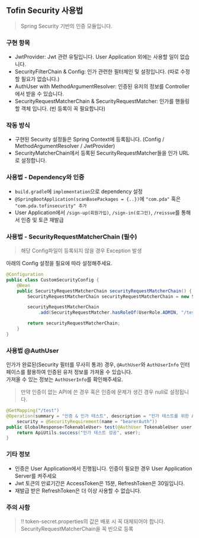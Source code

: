 ## Tofin Security 사용법
> Spring Security 기반의 인증 모듈입니다.
### 구현 항목
- JwtProvider: Jwt 관련 유틸입니다. User Application 외에는 사용할 일이 없습니다.
- SecurityFilterChain & Config: 인가 관련한 필터체인 및 설정입니다. (따로 수정할 필요가 없습니다.) 
- AuthUser with MethodArgumentResolver: 인증된 유저의 정보를 Controller에서 받을 수 있습니다.
- SecurityRequestMatcherChain & SecurityRequestMatcher: 인가를 핸들링할 객체 입니다. (빈 등록이 꼭 필요합니다)

### 작동 방식
- 구현된 Security 설정들은 Spring Context에 등록됩니다. (Config / MethodArgumentResolver / JwtProvider)
- SecurityMatcherChain에서 등록된 SecurityRequestMatcher들을 인가 URL로 설정합니다.

### 사용법 - Dependency와 인증
- `build.gradle`에 `implementation`으로 dependency 설정
- `@SpringBootApplication(scanBasePackages = {..})`에 `"com.pda"` 혹은 `"com.pda.tofinsecurity" 추가`
- User Application에서 `/sign-up(회원가입)`, `/sign-in(로그인)`, `/reissue`를 통해서 인증 및 토큰 재발급
### 사용법 - SecurityRequestMatcherChain (필수)
> 해당 Config파일이 등록되지 않을 경우 Exception 발생
> 

아래의 Config 설정을 필요에 따라 설정해주세요.
```java
@Configuration
public class CustomSecurityConfig {
    @Bean
    public SecurityRequestMatcherChain securityRequestMatcherChain() {
        SecurityRequestMatcherChain securityRequestMatcherChain = new SecurityRequestMatcherChain();

        securityRequestMatcherChain
            .add(SecurityRequestMatcher.hasRoleOf(UserRole.ADMIN, "/test"));

        return securityRequestMatcherChain;
    }
}
```
### 사용법 @AuthUser
인가가 완료된(Security 필터를 무사히 통과) 경우,
`@AuthUser`와 `AuthUserInfo` 인터페이스를 활용하여 인증된 유저 정보를 가져올 수 있습니다.   
가져올 수 있는 정보는 `AuthUserInfo`를 확인해주세요.

> 만약 인증이 없는 API에 쓴 경우 혹은 인증에 문제가 생긴 경우 null로 설정됩니다.

```java
@GetMapping("/test")
@Operation(summary = "인증 & 인가 테스트", description = "인가 테스트를 위한 API입니다. Jwt 정보를 파싱해서 리턴합니다. (해당 API는 ADMIN 권한만 access 가능합니다.)",
    security = @SecurityRequirement(name = "bearerAuth"))
public GlobalResponse<TokenableUser> test(@AuthUser TokenableUser user) {
    return ApiUtils.success("인가 테스트 성공", user);
}
```
### 기타 정보
- 인증은 User Application에서 진행됩니다. 인증이 필요한 경우 User Application Server를 켜주세요
- Jwt 토큰의 만료기간은 AccessToken은 15분, RefreshToken은 30일입니다.
- 재발급 받은 RefreshToken은 더 이상 사용할 수 없습니다.

### 주의 사항
> !! token-secret.properties의 값은 배포 시 꼭 대체되어야 합니다.
> SecurityRequestMatcherChain을 꼭 빈으로 등록